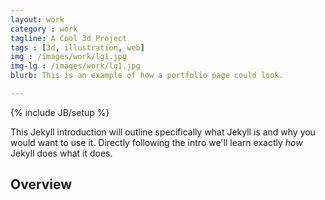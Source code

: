 ```yaml
---
layout: work
category : work
tagline: A Cool 3d Project
tags : [3d, illustration, web]
img : /images/work/lg1.jpg
img-lg : /images/work/lg1.jpg
blurb: This is an example of how a portfolio page could look.

---
```

{% include JB/setup %}

This Jekyll introduction will outline specifically  what Jekyll is and why you would want to use it.
Directly following the intro we'll learn exactly _how_ Jekyll does what it does.

## Overview